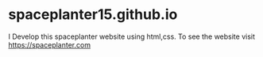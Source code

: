 # spaceplanter15.github.io
I Develop this spaceplanter website using html,css. To see the website visit https://spaceplanter.com
